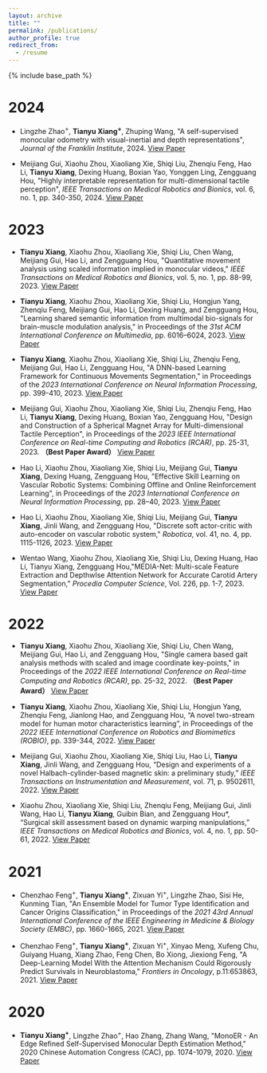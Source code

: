 ```yaml
---
layout: archive
title: ""
permalink: /publications/
author_profile: true
redirect_from:
  - /resume
---
```

{% include base_path %}

2024
====
* Lingzhe Zhao<sup>+</sup>, **Tianyu Xiang<sup>+</sup>**, Zhuping Wang, "A self-supervised monocular odometry with visual-inertial and depth representations", *Journal of the Franklin Institute*, 2024. [View Paper](https://www.sciencedirect.com/science/article/pii/S0016003224001194)

* Meijiang Gui, Xiaohu Zhou, Xiaoliang Xie, Shiqi Liu, Zhenqiu Feng, Hao Li, **Tianyu Xiang**, Dexing Huang, Boxian Yao, Yonggen Ling, Zengguang Hou, "Highly interpretable representation for multi-dimensional tactile perception", *IEEE Transactions on Medical Robotics and Bionics*, vol. 6, no. 1, pp. 340-350, 2024. [View Paper](https://ieeexplore.ieee.org/abstract/document/10381648)

2023
======
* **Tianyu Xiang**, Xiaohu Zhou, Xiaoliang Xie, Shiqi Liu, Chen Wang, Meijiang Gui, Hao Li, and Zengguang Hou, "Quantitative movement analysis using scaled information implied in monocular videos," *IEEE Transactions on Medical Robotics and Bionics*, vol. 5, no. 1, pp. 88-99, 2023. [View Paper](https://ieeexplore.ieee.org/abstract/document/10026874)

* **Tianyu Xiang**, Xiaohu Zhou, Xiaoliang Xie, Shiqi Liu, Hongjun Yang, Zhenqiu Feng, Meijiang Gui, Hao Li, Dexing Huang, and Zengguang Hou, "Learning shared semantic information from multimodal bio-signals for brain-muscle modulation analysis," in Proceedings of the *31st ACM International Conference on Multimedia*, pp. 6016–6024, 2023. [View Paper](https://dl.acm.org/doi/10.1145/3581783.3613794)

* **Tianyu Xiang**, Xiaohu Zhou, Xiaoliang Xie, Shiqi Liu, Zhenqiu Feng, Meijiang Gui, Hao Li, Zengguang Hou, "A DNN-based Learning Framework for Continuous Movements Segmentation,"  in Proceedings of the *2023 International Conference on Neural Information Processing*, pp. 399-410, 2023. [View Paper](https://link.springer.com/chapter/10.1007/978-981-99-8067-3_30)
  
* Meijiang Gui, Xiaohu Zhou, Xiaoliang Xie, Shiqi Liu, Zhenqiu Feng, Hao Li, **Tianyu Xiang**, Dexing Huang, Boxian Yao, Zengguang Hou, "Design and Construction of a Spherical Magnet Array for Multi-dimensional Tactile Perception", in Proceedings of the *2023 IEEE International Conference on Real-time Computing and Robotics (RCAR)*, pp. 25-31, 2023. **（Best Paper Award）** [View Paper](https://ieeexplore.ieee.org/abstract/document/10249496)

* Hao Li, Xiaohu Zhou, Xiaoliang Xie, Shiqi Liu, Meijiang Gui, **Tianyu Xiang**, Dexing Huang, Zengguang Hou, "Effective Skill Learning on Vascular Robotic Systems: Combining Offline and Online Reinforcement Learning", in Proceedings of the *2023 International Conference on Neural Information Processing*, pp. 28–40, 2023. [View Paper](https://link.springer.com/chapter/10.1007/978-981-99-8184-7_3)

* Hao Li, Xiaohu Zhou, Xiaoliang Xie, Shiqi Liu, Meijiang Gui, **Tianyu Xiang**, Jinli Wang, and Zengguang Hou, "Discrete soft actor-critic with auto-encoder on vascular robotic system," *Robotica*, vol. 41, no. 4, pp. 1115-1126, 2023. [View Paper](https://www.cambridge.org/core/journals/robotica/article/abs/discrete-soft-actorcritic-with-autoencoder-on-vascular-robotic-system/B4B948DF75E9B30445923603C5CD2BC5)

* Wentao Wang, Xiaohu Zhou, Xiaoliang Xie, Shiqi Liu, Dexing Huang, Hao Li, Tianyu Xiang, Zengguang Hou,"MEDIA-Net: Multi-scale Feature Extraction and DepthwIse Attention Network for Accurate Carotid Artery Segmentation," *Procedia Computer Science*, Vol. 226, pp. 1-7, 2023. [View Paper](https://www.sciencedirect.com/science/article/pii/S1877050923017957)



2022
======

* **Tianyu Xiang**, Xiaohu Zhou, Xiaoliang Xie, Shiqi Liu, Chen Wang, Meijiang Gui, Hao Li, and Zengguang Hou, "Single camera based gait analysis methods with scaled and image coordinate key-points," in Proceedings of the *2022 IEEE International Conference on Real-time Computing and Robotics (RCAR)*, pp. 25-32, 2022. **（Best Paper Award）** [View Paper](https://ieeexplore.ieee.org/abstract/document/9872256)

* **Tianyu Xiang**, Xiaohu Zhou, Xiaoliang Xie, Shiqi Liu, Hongjun Yang, Zhenqiu Feng, Jianlong Hao, and Zengguang Hou, “A novel two-stream model for human motor characteristics learning”, in Proceedings of the *2022 IEEE International Conference on Robotics and Biomimetics (ROBIO)*, pp. 339-344, 2022. [View Paper](https://ieeexplore.ieee.org/abstract/document/10011927)

* Meijiang Gui, Xiaohu Zhou, Xiaoliang Xie, Shiqi Liu, Hao Li, **Tianyu Xiang**, Jinli Wang, and Zengguang Hou, “Design and experiments of a novel Halbach-cylinder-based magnetic skin: a preliminary study,” *IEEE Transactions on Instrumentation and Measurement*, vol. 71, p. 9502611, 2022. [View Paper](https://ieeexplore.ieee.org/abstract/document/9698059)

* Xiaohu Zhou, Xiaoliang Xie, Shiqi Liu, Zhenqiu Feng, Meijiang Gui, Jinli Wang, Hao Li, **Tianyu Xiang**, Guibin Bian, and Zengguang Hou*, “Surgical skill assessment based on dynamic warping manipulations,” *IEEE Transactions on Medical Robotics and Bionics*, vol. 4, no. 1, pp. 50-61, 2022.  [View Paper](https://ieeexplore.ieee.org/abstract/document/9674046)

2021
======

* Chenzhao Feng<sup>+</sup>, **Tianyu Xiang<sup>+</sup>**, Zixuan Yi<sup>+</sup>, Lingzhe Zhao, Sisi He, Kunming Tian, "An Ensemble Model for Tumor Type Identification and Cancer Origins Classification," in Proceedings of the *2021 43rd Annual International Conference of the IEEE Engineering in Medicine & Biology Society (EMBC)*, pp. 1660-1665, 2021. [View Paper](https://ieeexplore.ieee.org/abstract/document/9629691)

* Chenzhao Feng<sup>+</sup>, **Tianyu Xiang<sup>+</sup>**, Zixuan Yi<sup>+</sup>, Xinyao Meng, Xufeng Chu, Guiyang Huang, Xiang Zhao, Feng Chen, Bo Xiong, Jiexiong Feng, "A Deep-Learning Model With the Attention Mechanism Could Rigorously Predict Survivals in Neuroblastoma," *Frontiers in Oncology*, p.11:653863, 2021. [View Paper](https://www.frontiersin.org/journals/oncology/articles/10.3389/fonc.2021.653863/full)


2020
======

* **Tianyu Xiang<sup>+</sup>**, Lingzhe Zhao<sup>+</sup>, Hao Zhang, Zhang Wang, "MonoER - An Edge Refined Self-Supervised Monocular Depth Estimation Method," 2020 Chinese Automation Congress (CAC), pp. 1074-1079, 2020. [View Paper](https://ieeexplore.ieee.org/abstract/document/9326510)
